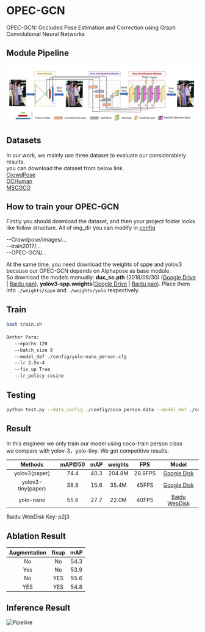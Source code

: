 # OPEC-GCN
OPEC-GCN: Occluded Pose Estimation and Correction using Graph Convolutional Neural Networks  

## Module Pipeline
![Pipeline](show_img/pipeline.png)

## Datasets
In our work, we mainly use three dataset to evaluate our considerablely results.   
you can download the dataset from below link.  
[CrowdPose](https://github.com/Jeff-sjtu/CrowdPose)  
[OCHuman](https://cg.cs.tsinghua.edu.cn/dataset/form.html?dataset=ochuman)  
[MSCOCO](http://images.cocodataset.org/zips/train2017.zip)  

## How to train your OPEC-GCN
Firstly you should download the dataset, and then your project folder looks like follow structure. All of img_dir you can modify in [config](configs/OPEC_GCN_CrowdPose_Test.py)  

--Crowdpose/images/...  
--train2017/...  
--OPEC-GCN/...  

At the same time, you need download the weights of sppe and yolov3 because our OPEC-GCN depends on Alphapose as base module.  
So download the models manually: **duc_se.pth** (2018/08/30) ([Google Drive]( https://drive.google.com/open?id=1OPORTWB2cwd5YTVBX-NE8fsauZJWsrtW) | [Baidu pan](https://pan.baidu.com/s/15jbRNKuslzm5wRSgUVytrA)), **yolov3-spp.weights**([Google Drive](https://drive.google.com/open?id=1D47msNOOiJKvPOXlnpyzdKA3k6E97NTC) | [Baidu pan](https://pan.baidu.com/s/1Zb2REEIk8tcahDa8KacPNA)). Place them into `./weights/sppe` and `./weights/yolo` respectively.


## Train
```bash
bash train.sh  

Better Para:  
   --epochs 120  
   --batch_size 8  
   --model_def ./config/yolo-nano_person.cfg  
   --lr 2.5e-4  
   --fix_up True  
   --lr_policy cosine
```
## Testing
```bash
python test.py --data_config ./config/coco_person.data --model_def ./config/yolo-nano_person.cfg --weights_path [checkpoint path]
```
## Result
In this engineer we only train our model using coco-train person class  
we compare with yolov-3，yolo-tiny. We got competitive results.  

Methods |mAP@50|mAP|weights|FPS| Model 
:--------------:|:--:|:--:|:--: |:--:  |:--:
 yolov3(paper)      | 74.4 |40.3 | 204.8M| 28.6FPS  |[Google Disk](https://pjreddie.com/media/files/yolov3.weights)
 yolov3-tiny(paper) | 38.8 |15.6 | 35.4M | 45FPS |[Google Disk](https://pjreddie.com/media/files/yolov3-tiny.weights)
 yolo-nano          | 55.6 |27.7 | 22.0M | 40FPS |[Baidu WebDisk](https://pan.baidu.com/s/1Rp0is2LqA91XwjRc41mGaw)  
 
Baidu WebDisk Key: p2j3
## Ablation Result
 Augmentation| fixup | mAP 
:--------------:|:--:|:--:
No|No|54.3
Yes|No|53.9
No|YES|55.6
YES|YES|54.8   
## Inference Result
![Pipeline](assets/show.jpg)

